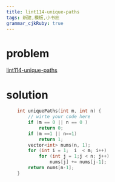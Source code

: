 ```yaml
---
title: lint114-unique-paths
tags: 新建,模板,小书匠
grammar_cjkRuby: true
---
```



# problem
[lint114-unique-paths](http://www.lintcode.com/en/problem/unique-paths/)

# solution
```cpp
    int uniquePaths(int m, int n) {
        // wirte your code here
        if (m == 0 || n == 0 )
            return 0;
        if (m ==1 || n==1)
            return 1;
        vector<int> nums(n, 1);
        for (int i = 1;  i  < m; i++)
            for (int j = 1;j < n; j++)
                nums[j] += nums[j-1];        
        return nums[n-1];
    }
```

